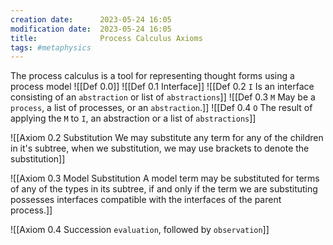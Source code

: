 ```yaml
---
creation date:		2023-05-24 16:05
modification date:	2023-05-24 16:05
title: 				Process Calculus Axioms
tags: #metaphysics
---
```

The process calculus is a tool for representing thought forms using a process model
![[Def  0.0]]
![[Def  0.1 Interface]]
![[Def  0.2 `I` Is an interface consisting of an `abstraction` or list of `abstractions`]]
![[Def  0.3  `M` May be a `process`, a list of processes, or an `abstraction`.]]
![[Def  0.4  `O` The result of applying the `M` to `I`, an abstraction or a list of `abstractions`]]

![[Axiom  0.2 Substitution We may substitute any term for any of the children in it's subtree, when we substitution, we may use brackets to denote the substitution]]

![[Axiom  0.3 Model Substitution A model term may be substituted for terms of any of the types in its subtree, if and only if the term we are substituting possesses interfaces compatible with the interfaces of the parent process.]]

![[Axiom  0.4  Succession  `evaluation`, followed by `observation`]]